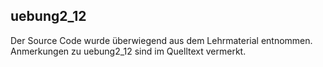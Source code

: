 ## uebung2_12

Der Source Code wurde überwiegend aus dem Lehrmaterial entnommen.
Anmerkungen zu uebung2_12 sind im Quelltext vermerkt.
